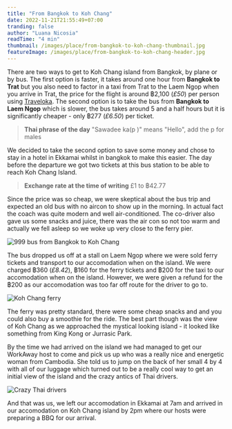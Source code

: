 ```yaml
---
title: "From Bangkok to Koh Chang"
date: 2022-11-21T21:55:49+07:00
tranding: false
author: "Luana Nicosia"
readTime: "4 min"
thumbnail: /images/place/from-bangkok-to-koh-chang-thumbnail.jpg
featureImage: /images/place/from-bangkok-to-koh-chang-header.jpg
---
```


There are two ways to get to Koh Chang island from Bangkok, by plane or by bus. The first option is faster, it takes around one hour from **Bangkok to Trat** but you also need to factor in a taxi from Trat to the Laem Ngop when you arrive in Trat, the price for the flight is around ฿2,100 (*£50*) per person using [Traveloka]([https://www.traveloka.com/th-th/](https://www.traveloka.com/th-th/)). The second option is to take the bus from **Bangkok to Laem Ngop** which is slower, the bus takes around 5 and a half hours but it is significantly cheaper - only ฿277 (*£6.50*) per ticket.  

> **Thai phrase of the day** "Sawadee ka(p )" means "Hello", add the p for males

We decided to take the second option to save some money and chose to stay in a hotel in Ekkamai whilst in bangkok to make this easier. The day before the departure we got two tickets at this bus station to be able to reach Koh Chang Island. 

> **Exchange rate at the time of writing** £1 to ฿42.77

Since the price was so cheap, we were skeptical about the bus trip and expected an old bus with no aircon to show up in the morning. In actual fact the coach was quite modern and well air-conditioned. The co-driver also gave us some snacks and juice, there was the air con so not too warm and actually we fell asleep so we woke up very close to the ferry pier.

![999 bus from Bangkok to Koh Chang](Https://drive.google.com/uc?export=view&id=1IyXPs-rSmwcRfmQZAOmk5ZTSUMM3JEZ_)

The bus dropped us off at a stall on Laem Ngop where we were sold ferry tickets and transport to our accomodation when on the island. We were charged ฿360 (*£8.42*), ฿160 for the ferry tickets and ฿200 for the taxi to our accomodation when on the island. However, we were given a refund for the ฿200 as our accomodation was too far off route for the driver to go to.

![Koh Chang ferry](Https://drive.google.com/uc?export=view&id=1BMlxmzCX1ldQj68a66OpFfaQBciJy4zo)

The ferry was pretty standard, there were some cheap snacks and and you could also buy a smoothie for the ride. The best part though was the view of Koh Chang as we approached  the mystical looking island - it looked like something from King Kong or Jurrasic Park. 

<!-- ![Koh Chang Island view from ferry](Https://drive.google.com/uc?export=view&id=1jzs1Jbq5GvBO_56X9u8qFWgIIVEwZG-s) -->

By the time we had arrived on the island we had managed to get our WorkAway host to come and pick us up who was a really nice and energetic woman from Cambodia. She told us to jump on the back of her small 4 by 4 with all of our luggage which turned out to be a really cool way to get an initial view of the island and the crazy antics of Thai drivers.

![Crazy Thai drivers](Https://drive.google.com/uc?export=view&id=1wt3OyXQ5Nwc15dENLuRqsezvo8neVi16)

And that was us, we left our accomodation in Ekkamai at 7am and arrived in our accomodation on Koh Chang island by 2pm where our hosts were preparing a BBQ for our arrival.
